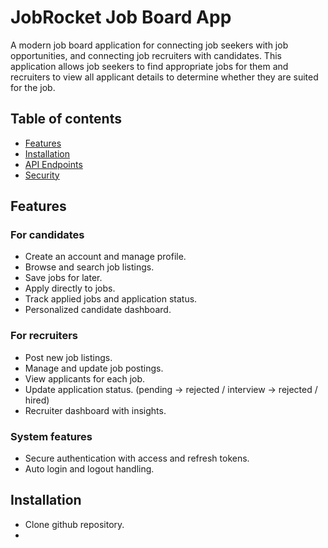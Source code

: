 # JobRocket Job Board App

A modern job board application for connecting job seekers with job opportunities, and connecting job recruiters with candidates. This application allows job seekers to find appropriate jobs for them and recruiters to view all applicant details to determine whether they are suited for the job.

## Table of contents

- [Features](#features)
- [Installation](#installation)
- [API Endpoints](#api-endpoints)
- [Security](#security)

## Features
### For candidates
- Create an account and manage profile.
- Browse and search job listings.
- Save jobs for later.
- Apply directly to jobs.
- Track applied jobs and application status.
- Personalized candidate dashboard.

### For recruiters
- Post new job listings.
- Manage and update job postings.
- View applicants for each job.
- Update application status. (pending -> rejected / interview -> rejected / hired)
- Recruiter dashboard with insights.

### System features
- Secure authentication with access and refresh tokens.
- Auto login and logout handling.

## Installation
- Clone github repository.
- 
